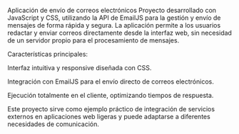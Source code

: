 Aplicación de envío de correos electrónicos
Proyecto desarrollado con JavaScript y CSS, utilizando la API de EmailJS para la gestión y envío de mensajes de forma rápida y segura.
La aplicación permite a los usuarios redactar y enviar correos directamente desde la interfaz web, sin necesidad de un servidor propio para el procesamiento de mensajes.

Características principales:

Interfaz intuitiva y responsive diseñada con CSS.

Integración con EmailJS para el envío directo de correos electrónicos.

Ejecución totalmente en el cliente, optimizando tiempos de respuesta.

Este proyecto sirve como ejemplo práctico de integración de servicios externos en aplicaciones web ligeras y puede adaptarse a diferentes necesidades de comunicación.
